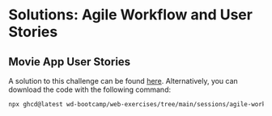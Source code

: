 # Solutions: Agile Workflow and User Stories

## Movie App User Stories

A solution to this challenge can be found [here](https://github.com/wd-bootcamp/web-exercises/tree/main/sessions/agile-workflow-and-user-stories/movie-app_solution). Alternatively, you can download the code with the following command:

```bash
npx ghcd@latest wd-bootcamp/web-exercises/tree/main/sessions/agile-workflow-and-user-stories/movie-app_solution
```
